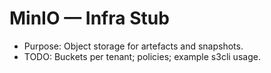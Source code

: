 # MinIO — Infra Stub

- Purpose: Object storage for artefacts and snapshots.
- TODO: Buckets per tenant; policies; example s3cli usage.
